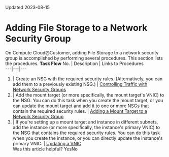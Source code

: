 Updated 2023-08-15
# Adding File Storage to a Network Security Group
On Compute Cloud@Customer, adding File Storage to a network security group is accomplished by performing several procedures. This section lists the procedures.
**Task Flow**
No. | Description | Links to Procedures  
---|---|---  
1. |  Create an NSG with the required security rules.  (Alternatively, you can add them to a previously existing NSG.) |  [Controlling Traffic with Network Security Groups](https://docs.oracle.com/en-us/iaas/compute-cloud-at-customer/topics/network/controlling-traffic-with-network-security-groups.htm#controlling-traffic-with-network-security-groups "On Compute Cloud@Customer, both network security groups \(NSGs\) and security lists are types of virtual firewalls for your compute instances. Both NSGs and security lists define network security rules that decide which types of traffic are allowed in and out of instances \(VNICs\).")  
2. |  Add the mount target (or more specifically, the mount target's VNIC) to the NSG.  You can do this task when you create the mount target, or you can update the mount target and add it to one or more NSGs that contain the required security rules. |  [Adding a Mount Target to a Network Security Group](https://docs.oracle.com/en-us/iaas/compute-cloud-at-customer/topics/file/adding-a-mount-target-to-a-network-security-group.htm#adding-a-mount-target-to-a-network-security-group "On Compute Cloud@Customer, you can add the mount target to one or more Network Security Groups \(NSGs\). File storage requires specific rules to be configured for NSGs that are associated with mount targets.")  
3. |  If you're setting up a mount target and instance in different subnets, add the instance (or more specifically, the instance's primary VNIC) to the NSG that contains the required security rules. You can do this task when you create the instance, or you can directly update the instance's primary VNIC. |  [Updating a VNIC](https://docs.oracle.com/en-us/iaas/compute-cloud-at-customer/topics/network/updating-a-vnic.htm#updating-a-vnic "On Compute Cloud@Customer, you can update the VNIC name, the host name, and whether to disable source/destination checks. You can add the VNIC to an NSG and remove the VNIC from an NSG.")  
Was this article helpful?
YesNo

